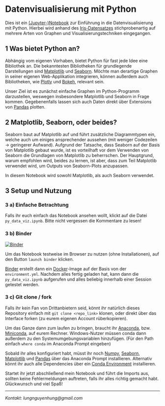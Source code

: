 # Datenvisualisierung mit Python

Dies ist ein [(Jupyter-)Notebook](https://jupyter.org/) zur Einführung in die Datenvisualisierung mit Python. Hierbei wird anhand des [Iris-Datensatzes](https://www.kaggle.com/uciml/iris) stichprobenartig auf mehrere Arten von Graphen und Visualisierungstechniken eingegangen.

## 1 Was bietet Python an?

Abhängig vom eigenen Vorhaben, bietet Python für fast jede Idee eine Bibliothek an. Die bekanntesten Bibliotheken für grundlegende Darstellungen sind [Matplotlib](https://matplotlib.org/) und [Seaborn](https://seaborn.pydata.org/). Möchte man derartige Graphen in seiner eigenen Web-Applikation integrieren, können außerdem auch Bibliotheken, wie [Plotly](https://plotly.com/) und [Bokeh](https://docs.bokeh.org/en/latest/index.html), relevant sein.

Unser Ziel ist es zunächst einfache Graphen im Python-Programm darzustellen, weswegen insbesondere Matplotlib und Seaborn in Frage kommen. Gegebenenfalls lassen sich auch Daten direkt über Extensions von [Pandas](https://pandas.pydata.org/) plotten.

## 2 Matplotlib, Seaborn, oder beides?

Seaborn baut auf Matplotlib auf und führt zusätzliche Diagrammtypen ein, welche auch um einiges ansprechender aussehen (mit weniger Codezeilen -> geringerer Aufwand). Aufgrund der Tatsache, dass Seaborn auf der Basis von Matplotlib gebaut wurde, ist es vorteilhaft vor dem Verwenden von Seaborn die Grundlagen von Matplotlib zu beherrschen. Der Hauptgrund, warum empfohlen wird, beides zu lernen, ist aber, dass zum Teil Matplotlib verwendet wird, um Outputs von Seaborn-Plots anzupassen. 

In diesem Notebook wird sowohl Matplotlib, als auch Seaborn verwendet.

## 3 Setup und Nutzung
### 3 a) Einfache Betrachtung

Falls ihr euch einfach das Notebook ansehen wollt, klickt auf die Datei ``py_data_viz.ipynb``. Bitte nicht vergessen die Kommentare zu lesen!

### 3 b) Binder

[![Binder](https://mybinder.org/badge_logo.svg)](https://mybinder.org/v2/gh/lunghungnguyen/py-data-viz/master)

Um das Notebook testweise im Browser zu nutzen (ohne Installationen), auf den Button ``launch binder`` klicken. 

[Binder](https://mybinder.org/) erstellt dann ein [Docker](https://docs.docker.com/)-Image auf der Basis von der ``environment.yml``. Nachdem alles fertig geladen hat, kann dann die ``py_data_viz.ipynb`` aufgerufen und alles beliebig innerhalb einer Session getestet werden.

### 3 c) Git clone / fork

Falls ihr kein Fan von Drittanbietern seid, könnt ihr natürlich dieses Repository einfach mit ``git clone <repo_link>`` klonen, oder direkt über das Interface forken (zu eurem eigenen Account rüberkopieren).

Um das Ganze dann zum laufen zu bringen, braucht ihr [Anaconda](https://www.anaconda.com/), bzw. [Miniconda](https://docs.conda.io/en/latest/miniconda.html), auf eurem Rechner. Windows-Nutzer müssen conda dann außerdem zu den Systemumgebungsvariablen hinzufügen. (Für den Path einfach ``where conda`` im Anaconda Prompt eingeben)

Sobald ihr alles konfiguriert habt, müsst ihr noch [Numpy](https://anaconda.org/anaconda/numpy), [Seaborn](https://anaconda.org/anaconda/seaborn), [Matplotlib](https://anaconda.org/anaconda/matplotlib) und [Pandas](https://anaconda.org/anaconda/pandas) über das Anaconda Prompt installieren. Alternativ könnt ihr auch alle Dependencies über ein [Conda Environment](https://docs.conda.io/projects/conda/en/latest/user-guide/tasks/manage-environments.html#creating-an-environment-from-an-environment-yml-file) installieren. 

Startet ihr jetzt abschließend mein Notebook und führt die Imports aus, sollten keine Fehlermeldungen auftreten, falls ihr alles richtig gemacht habt. Glückwunsch und viel Spaß!

___

_Kontakt: lungnguyenhung@gmail.com_
